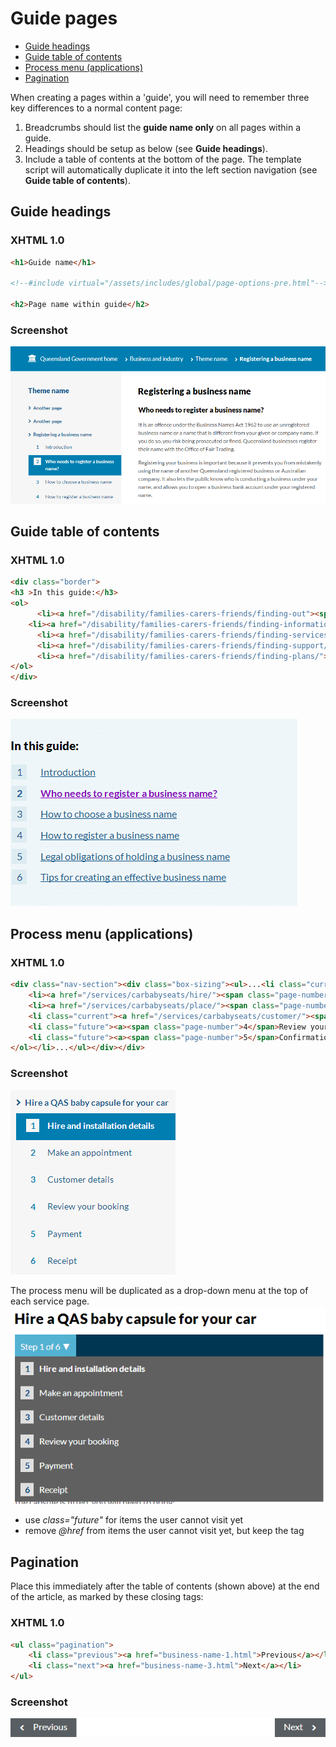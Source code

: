 # Guide pages

- [Guide headings](#guide-headings)
- [Guide table of contents](#guide-table-of-contents)
- [Process menu (applications)](process-menu-applications)
- [Pagination](#pagination)

When creating a pages within a 'guide', you will need to remember three key differences to a normal content page:

 1. Breadcrumbs should list the **guide name only** on all pages within a guide.
 2. Headings should be setup as below (see **Guide headings**).
 3. Include a table of contents at the bottom of the page. The template script will automatically duplicate it into the left section navigation (see **Guide table of contents**).

## Guide headings
### XHTML 1.0
```html
<h1>Guide name</h1>
 
<!--#include virtual="/assets/includes/global/page-options-pre.html"-->
 
<h2>Page name within guide</h2>
```
### Screenshot
![Guide page](images/guide-page.png)

## Guide table of contents
### XHTML 1.0
```html
<div class="border">
<h3 >In this guide:</h3>
<ol>
      <li><a href="/disability/families-carers-friends/finding-out"><span class="page-number">1</span><span class="link-text">My child has a disability: what now?</span></a></li>
    <li><a href="/disability/families-carers-friends/finding-information"><span class="page-number">2</span><span class="link-text">Gathering information</span></a></li>
      <li><a href="/disability/families-carers-friends/finding-services/"><span class="page-number">3</span><span class="link-text">Accessing services</span></a></li>
      <li><a href="/disability/families-carers-friends/finding-support/"><span class="page-number">4</span><span class="link-text">Support for parents</span></a></li>
      <li><a href="/disability/families-carers-friends/finding-plans/"><span class="page-number">5</span><span>Ongoing support and planning</span></a></li>
</ol>
</div>
```
### Screenshot
![Table of contents](images/table-of-contents.png)

## Process menu (applications)
### XHTML 1.0
```html
<div class="nav-section"><div class="box-sizing"><ul>...<li class="current-page has-submenu"><a href="/services/carbabyseats/hire/">Hire a QAS baby capsule for your car</a><ol>
    <li><a href="/services/carbabyseats/hire/"><span class="page-number">1</span>Hire and installation details</a></li>
    <li><a href="/services/carbabyseats/place/"><span class="page-number">2</span>Make an appointment</a></li>
    <li class="current"><a href="/services/carbabyseats/customer/"><span class="page-number">3</span>Customer details</a></li>
    <li class="future"><a><span class="page-number">4</span>Review your booking</a></li>
    <li class="future"><a><span class="page-number">5</span>Confirmation</a></li>
</ol></li>...</ul></div></div>
```
### Screenshot
![Process menu](images/process-menu.png)

The process menu will be duplicated as a drop-down menu at the top of each service page. 
![Process menu content](images/process-menu-content.png)


- use *class="future"* for items the user cannot visit yet
- remove *@href* from items the user cannot visit yet, but keep the *<a>* tag

## Pagination

Place this immediately after the table of contents (shown above) at the end of the article, as marked by these closing tags: *</div></div></div><!-- end .article, .box-sizing, .border -->*
### XHTML 1.0
```html
<ul class="pagination">
    <li class="previous"><a href="business-name-1.html">Previous</a></li>
    <li class="next"><a href="business-name-3.html">Next</a></li>
</ul>
```
### Screenshot
![Guide pagination](images/guide-pagination.png)






